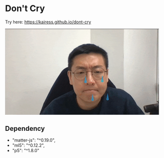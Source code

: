 # Don't Cry

Try here: https://kairess.github.io/dont-cry

![](result.gif)

## Dependency

- "matter-js": "^0.19.0",
- "ml5": "^0.12.2",
- "p5": "^1.8.0"
